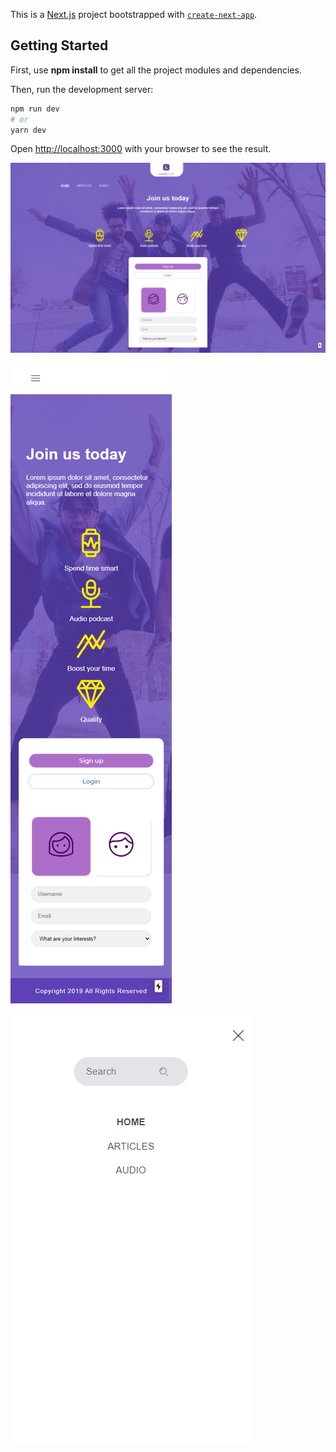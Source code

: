 This is a [Next.js](https://nextjs.org/) project bootstrapped with [`create-next-app`](https://github.com/zeit/next.js/tree/canary/packages/create-next-app).

## Getting Started

First, use **npm install** to get all the project modules and dependencies.

Then, run the development server:

```bash
npm run dev
# or
yarn dev
```

Open [http://localhost:3000](http://localhost:3000) with your browser to see the result.

![Home Desktop](public/screens/home-desktop.png)

![Home Mobile](public/screens/home-mobile.png)

![Menu Mobile](public/screens/menu-mobile.png)
